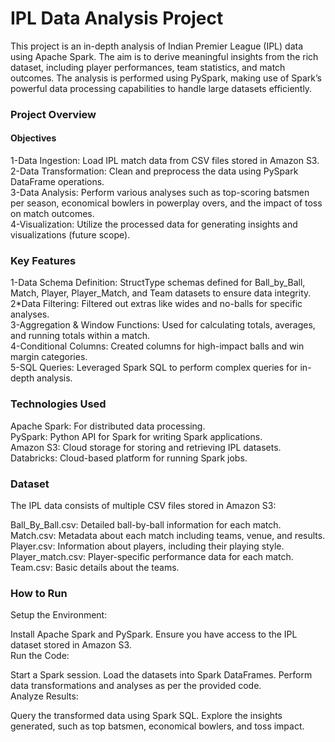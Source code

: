 <h1>IPL Data Analysis Project</h1>

This project is an in-depth analysis of Indian Premier League (IPL) data using Apache Spark. The aim is to derive meaningful insights from the rich dataset, including player performances, team statistics, and match outcomes. The analysis is performed using PySpark, making use of Spark’s powerful data processing capabilities to handle large datasets efficiently.
 
<h3>Project Overview</h3>
<h4>Objectives</h4>
1-Data Ingestion: Load IPL match data from CSV files stored in Amazon S3.
<br>
2-Data Transformation: Clean and preprocess the data using PySpark DataFrame operations.
<br>
3-Data Analysis: Perform various analyses such as top-scoring batsmen per season, economical bowlers in powerplay overs, and the impact of toss on match outcomes.
<br>
4-Visualization: Utilize the processed data for generating insights and visualizations (future scope).
<br>
<h3>Key Features</h3>
1-Data Schema Definition: StructType schemas defined for Ball_by_Ball, Match, Player, Player_Match, and Team datasets to ensure data integrity.<br>
2*Data Filtering: Filtered out extras like wides and no-balls for specific analyses.<br>
3-Aggregation & Window Functions: Used for calculating totals, averages, and running totals within a match.<br>
4-Conditional Columns: Created columns for high-impact balls and win margin categories.<br>
5-SQL Queries: Leveraged Spark SQL to perform complex queries for in-depth analysis.<br>
<h3>Technologies Used</h3>
Apache Spark: For distributed data processing.<br>
PySpark: Python API for Spark for writing Spark applications.<br>
Amazon S3: Cloud storage for storing and retrieving IPL datasets.<br>
Databricks: Cloud-based platform for running Spark jobs.<br>
<h3>Dataset</h3>
The IPL data consists of multiple CSV files stored in Amazon S3:<br>

Ball_By_Ball.csv: Detailed ball-by-ball information for each match.<br>
Match.csv: Metadata about each match including teams, venue, and results.<br>
Player.csv: Information about players, including their playing style.<br>
Player_match.csv: Player-specific performance data for each match.<br>
Team.csv: Basic details about the teams.<br>

<h3>How to Run</h3>
Setup the Environment:<br>

Install Apache Spark and PySpark.
Ensure you have access to the IPL dataset stored in Amazon S3.<br>
Run the Code:<br>

Start a Spark session.
Load the datasets into Spark DataFrames.
Perform data transformations and analyses as per the provided code.<br>
Analyze Results:<br>

Query the transformed data using Spark SQL.
Explore the insights generated, such as top batsmen, economical bowlers, and toss impact.

